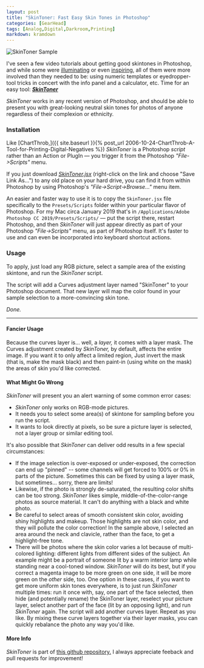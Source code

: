 ```yaml
---
layout: post
title: "SkinToner: Fast Easy Skin Tones in Photoshop"
categories: [GearHead]
tags: [Analog,Digital,Darkroom,Printing]
markdown: kramdown
---
```


<img alt="SkinToner Sample" src="http://www.botzilla.com/img/pix2019/skinTonerBJRK7403ocs.jpg" class="align-center"  />

I've seen a few video tutorials about getting good skintones in Photoshop, and while some were [illuminating](https://youtu.be/Wvr8LCSuFjE) or even [inspiring,](https://youtu.be/yMjb7sMiAsg) all of them were more involved than they needed to be: using numeric templates or eyedropper-tool tricks in concert with the info panel and a calculator, etc. Time for an easy tool: <a href="http://www.botzilla.com/blog/archives/SkinToner.jsx"><strong><em>SkinToner</em></strong></a>

<!--more-->
_SkinToner_ works in any recent version of Photoshop, and should be able to present you with great-looking neutral skin tones for photos of anyone regardless of their complexion or ethnicity.

### Installation

Like [ChartThrob,]({{ site.baseurl }}{% post_url 2006-10-24-ChartThrob-A-Tool-for-Printing-Digital-Negatives %}) *SkinToner* is a Photoshop _script_ rather than an Action or PlugIn &mdash; you trigger it from the Photoshop _"File->Scripts"_ menu.

If you just download <a href="http://www.botzilla.com/blog/archives/SkinToner.jsx">_SkinToner.jsx_</a> (right-click on the link and choose "Save Link As...") to any old place on your hard drive, you can find it from within Photoshop by using Photoshop's _"File->Script->Browse..."_ menu item.

An easier and faster way to use it is to copy the `SkinToner.jsx` file specifically to the `Presets/Scripts` folder within your particular flavor of Photoshop. For my Mac circa January 2019 that's in `/Applications/Adobe Photoshop CC 2019/Presets/Scripts/` &mdash;  put the script there, restart Photoshop, and then _SkinToner_ will just appear directly as part of your Photoshop _"File->Scripts"_ menu, as part of Photoshop itself. It's faster to use and can even be incorporated into keyboard shortcut actions.

### Usage

To apply, just load any RGB picture, select a sample area of the existing skintone, and run the _SkinToner_ script.

The script will add a Curves adjustment layer named "SkinToner" to your Photoshop document. That new layer will map the color found in your sample selection to a more-convincing skin tone.

_Done._

----

#### Fancier Usage

Because the curves layer is... well, a _layer,_ it comes with a layer mask. The Curves adjustment created by _SkinToner,_ by default, affects the entire image. If you want it to only affect a limited region, Just invert the mask (that is, make the mask black) and then paint-in (using white on the mask) the areas of skin you'd like corrected.

#### What Might Go Wrong

_SkinToner_ will present you an alert warning of some common error cases:

* _SkinToner_ only works on RGB-mode pictures.
* It needs you to select some area(s) of skintone for sampling before you run the script.
* It wants to look directly at pixels, so be sure a picture layer is selected, not a layer group or similar editing tool.

It's also possible that _SkinToner_ can deliver odd results in a few special circumstances:

* If the image selection is over-exposed or under-exposed, the correction can end up "pinned" -- some channels will get forced to 100% or 0% in parts of the picture. Sometimes this can be fixed by using a layer mask, but sometimes... sorry, there are limits!
* Likewise, if the photo is strongly de-saturated, the resulting color shifts can be too strong. _SkinToner_ likes simple, middle-of-the-color-range photos as source material. It can't do anything with a black and white photo.
* Be careful to select areas of smooth consistent skin color, avoiding shiny highlights and makeup. Those highlights are not skin color, and they will pollute the color correction! In the sample above, I selected an area around the neck and clavicle, rather than the face, to get a highlight-free tone.
* There will be photos where the skin color varies a lot because of multi-colored lighting: different lights from different sides of the subject. An example might be a portrait of someone lit by a warm interior lamp while standing near a cool-toned window. _SkinToner_ will do its best, but if you correct a magenta image to be more green on one side, it will be more green on the _other_ side, too. One option in these cases, if you want to get more uniform skin tones everywhere, is to just run _SkinToner_ multiple times: run it once with, say, one part of the face selected, then hide (and potentially rename) the SkinToner layer, reselect your picture layer, select another part of the face (lit by an opposing light), and run _SkinToner_ again. The script will add another curves layer. Repeat as you like. By mixing these curve layers together via their layer masks, you can quickly rebalance the photo any way you'd like.

#### More Info

_SkinToner_ is part of [this github repository.](https://github.com/joker-b/PhotoshopScripts) I always appreciate feeback and pull requests for improvement!

